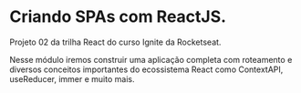 # Criando SPAs com ReactJS.

Projeto 02 da trilha React do curso Ignite da Rocketseat.

Nesse módulo iremos construir uma aplicação completa com roteamento e diversos conceitos importantes do ecossistema React como ContextAPI, useReducer, immer e muito mais.